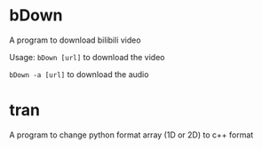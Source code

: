 # bDown
A program to download bilibili video

Usage:
`bDown [url]` to download the video

`bDown -a [url]` to download the audio

# tran

A program to change python format array (1D or 2D) to c++ format